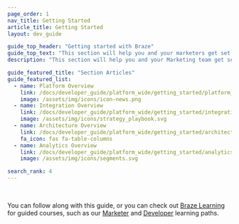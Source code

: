 ```yaml
---
page_order: 1
nav_title: Getting Started
article_title: Getting Started
layout: dev_guide

guide_top_header: "Getting started with Braze"
guide_top_text: "This section will help you and your marketers get set up and ready to use Braze to create strong, lasting bonds between you and your customers. By now, you should have had some sort of kick-off communication with teams at Braze. <br> <br> This guide can both supplement fully-guided onboarding and advise on onboarding actions you can take on your own."
description: "This section will help you and your Marketing team get set up and ready to use Braze to create strong, lasting bonds between you and your customers! This guide is tailored to both supplement fully-guided onboarding and advise on onboarding actions you can take on your own."

guide_featured_title: "Section Articles"
guide_featured_list:
  - name: Platform Overview
    link: /docs/developer_guide/platform_wide/getting_started/platform_overview/
    image: /assets/img/icons/icon-news.png
  - name: Integration Overview
    link: /docs/developer_guide/platform_wide/getting_started/integration_overview/
    image: /assets/img/icons/strategy_playbook.svg
  - name: Architecture Overview
    link: /docs/developer_guide/platform_wide/getting_started/architecture_overview/
    fa_icon: fas fa-table-columns
  - name: Analytics Overview
    link: /docs/developer_guide/platform_wide/getting_started/analytics_overview/
    image: /assets/img/icons/segments.svg

search_rank: 4
---
```


<br>

You can follow along with this guide, or you can check out [Braze Learning](https://learning.braze.com) for guided courses, such as our [Marketer](https://learning.braze.com/path/marketer) and [Developer](https://learning.braze.com/path/developer) learning paths.


<br><br>
